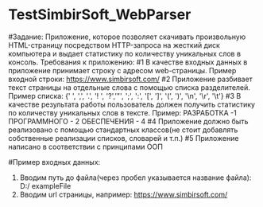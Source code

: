 # TestSimbirSoft_WebParser
#Задание:
Приложение, которое позволяет скачивать произвольную HTML-страницу
посредством HTTP-запроса на жесткий диск компьютера и выдает статистику по
количеству уникальных слов в консоль.
Требования к приложению:
#1 В качестве входных данных в приложение принимает строку с адресом web-страницы. Пример входной строки: https://www.simbirsoft.com/
#2 Приложение разбивает текст страницы на отдельные слова с помощью списка разделителей.
  Пример списка:
  {' ', ',', '.', '! ', '?','"', ';', ':', '[', ']', '(', ')', '\n', '\r', '\t'}
#3 В качестве результата работы пользователь должен получить статистику по
  количеству уникальных слов в тексте.
  Пример:
  РАЗРАБОТКА -1
  ПРОГРАММНОГО - 2
  ОБЕСПЕЧЕНИЯ - 4
#4 Приложение должно быть реализовано с помощью стандартных классов(не стоит добавлять собственные реализации списков, словарей и т.п.)
#5 Приложение написано в соответствии с принципами ООП

#Пример входных данных:
1. Вводим путь до файла(через пробел указывается название файла): D:/ exampleFile
2. Вводим url страницы, например: https://www.simbirsoft.com/

